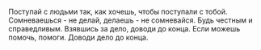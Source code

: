 Поступай с людьми так, как хочешь, чтобы поступали с тобой.
Сомневаешься - не делай, делаешь - не сомневайся.
Будь честным и справедливым.
Взявшись за дело, доводи до конца.
Если можешь помочь, помоги.
Доводи дело до конца.

